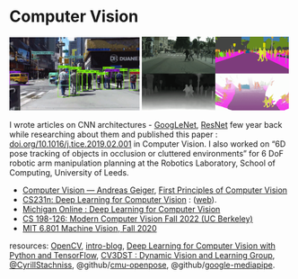 # Computer Vision

<img src="./img/obj.gif" width=46%> <img src="./img/seg.gif" width=52%>

I wrote articles on CNN architectures - [GoogLeNet](https://github.com/florist-notes/CNN-GoogLeNet), [ResNet](https://github.com/florist-notes/CNN-ResNet) few year back while researching about them and published this paper : [doi.org/10.1016/j.tice.2019.02.001](https://www.sciencedirect.com/science/article/abs/pii/S0040816618304397) in Computer Vision. I also worked on “6D pose tracking of objects in occlusion or cluttered environments” for 6 DoF robotic arm manipulation
planning at the Robotics Laboratory, School of Computing, University of Leeds.

+ [Computer Vision — Andreas Geiger](https://www.youtube.com/playlist?list=PL05umP7R6ij35L2MHGzis8AEHz7mg381_),  [First Principles of Computer Vision](https://www.youtube.com/@firstprinciplesofcomputerv3258/playlists)
+ [CS231n: Deep Learning for Computer Vision](https://www.youtube.com/playlist?list=PLf7L7Kg8_FNxHATtLwDceyh72QQL9pvpQ) : ([web](http://cs231n.stanford.edu/)).
+ [Michigan Online : Deep Learning for Computer Vision](https://www.youtube.com/playlist?list=PL5-TkQAfAZFbzxjBHtzdVCWE0Zbhomg7r)
+ [CS 198-126: Modern Computer Vision Fall 2022 (UC Berkeley)](https://www.youtube.com/playlist?list=PLzWRmD0Vi2KVsrCqA4VnztE4t71KnTnP5)
+ [MIT 6.801 Machine Vision, Fall 2020](https://www.youtube.com/playlist?list=PLUl4u3cNGP63pfpS1gV5P9tDxxL_e4W8O)


resources: [OpenCV](https://opencv.org/), [intro-blog](https://towardsdatascience.com/everything-you-ever-wanted-to-know-about-computer-vision-heres-a-look-why-it-s-so-awesome-e8a58dfb641e), [Deep Learning for Computer Vision with Python and TensorFlow](https://www.youtube.com/watch?v=IA3WxTTPXqQ&t=82234s), [CV3DST : Dynamic Vision and Learning Group](https://www.youtube.com/@dynamicvisionandlearninggr1022/playlists), [@CyrillStachniss](https://www.youtube.com/@CyrillStachniss/playlists), @github/[cmu-openpose](https://github.com/CMU-Perceptual-Computing-Lab/openpose), @github/[google-mediapipe](https://github.com/google/mediapipe).